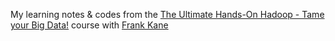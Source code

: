 My learning notes & codes from the [The Ultimate Hands-On Hadoop - Tame your Big Data!](https://www.udemy.com/the-ultimate-hands-on-hadoop-tame-your-big-data/) course with [Frank Kane](https://www.udemy.com/user/frank-kane-2/)
